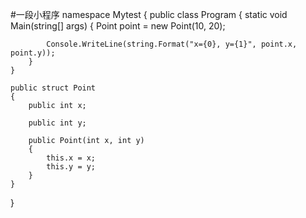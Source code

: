 #一段小程序
namespace Mytest
{
    public class Program
    {
        static void Main(string[] args)
        {
            Point point = new Point(10, 20);

            Console.WriteLine(string.Format("x={0}, y={1}", point.x, point.y));
        }
    }

    public struct Point
    {
        public int x;

        public int y;

        public Point(int x, int y)
        {
            this.x = x;
            this.y = y;
        }
    }
}
